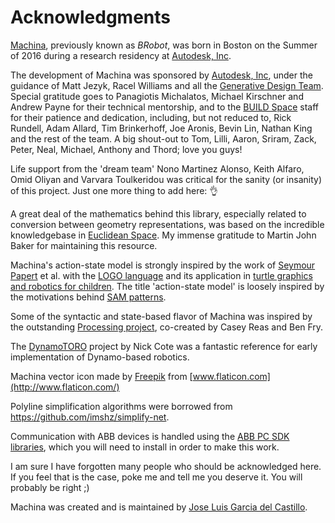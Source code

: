 # Acknowledgments

[Machina](https://github.com/garciadelcastillo/Machina), previously known as _BRobot_, was born in Boston on the Summer of 2016 during a research residency at [Autodesk, Inc](https://www.autodesk.com/).

The development of Machina was sponsored by [Autodesk, Inc](https://www.autodesk.com/), under the guidance of Matt Jezyk, Racel Williams and all the [Generative Design Team](http://www.autodesk.com/solutions/generative-design). Special gratitude goes to Panagiotis Michalatos, Michael Kirschner and Andrew Payne for their technical mentorship, and to the [BUILD Space](https://twitter.com/buildspc) staff for their patience and dedication, including, but not reduced to, Rick Rundell, Adam Allard, Tim Brinkerhoff, Joe Aronis, Bevin Lin, Nathan King and the rest of the team. A big shout-out to Tom, Lilli, Aaron, Sriram, Zack, Peter, Neal, Michael, Anthony and Thord; love you guys!

Life support from the 'dream team' Nono Martinez Alonso, Keith Alfaro, Omid Oliyan and Varvara Toulkeridou was critical for the sanity (or insanity) of this project. Just one more thing to add here: :ok_hand:

A great deal of the mathematics behind this library, especially related to conversion between geometry representations, was based on the incredible knowledgebase in [Euclidean Space](http://www.euclideanspace.com). My immense gratitude to Martin John Baker for maintaining this resource.

Machina's action-state model is strongly inspired by the work of [Seymour Papert](https://en.wikipedia.org/wiki/Seymour_Papert) et al. with the [LOGO language](https://en.wikipedia.org/wiki/Logo_(programming_language)) and its application in [turtle graphics and robotics for children](https://en.wikipedia.org/wiki/Turtle_(robot)). The title 'action-state model' is loosely inspired by the motivations behind [SAM patterns](http://sam.js.org/).

Some of the syntactic and state-based flavor of Machina was inspired by the outstanding [Processing project](http://processing.org), co-created by Casey Reas and Ben Fry.

The [DynamoTORO](https://github.com/coten/TORO) project by Nick Cote was a fantastic reference for early implementation of Dynamo-based robotics.

Machina vector icon made by [Freepik](http://www.freepik.com/) from [www.flaticon.com](http://www.flaticon.com/)

Polyline simplification algorithms were borrowed from https://github.com/imshz/simplify-net.

Communication with ABB devices is handled using the [ABB PC SDK libraries](http://developercenter.robotstudio.com/Downloads), which you will need to install in order to make this work.

I am sure I have forgotten many people who should be acknowledged here. If you feel that is the case, poke me and tell me you deserve it. You will probably be right ;)

Machina was created and is maintained by [Jose Luis Garcia del Castillo](http://www.garciadelcastillo.es).
